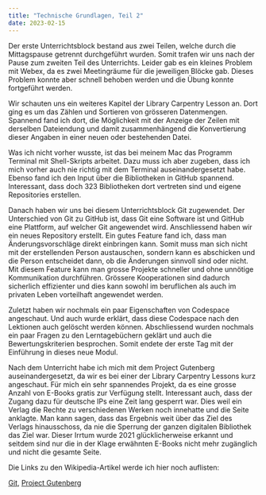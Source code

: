 ```yaml
---
title: "Technische Grundlagen, Teil 2"
date: 2023-02-15
---
```


Der erste Unterrichtsblock bestand aus zwei Teilen, welche durch die Mittagspause getrennt durchgeführt wurden. Somit trafen wir uns nach der Pause zum zweiten Teil des Unterrichts. Leider gab es ein kleines Problem mit Webex, da es zwei Meetingräume für die jeweiligen Blöcke gab. Dieses Problem konnte aber schnell behoben werden und die Übung konnte fortgeführt werden.

Wir schauten uns ein weiteres Kapitel der Library Carpentry Lesson an. Dort ging es um das Zählen und Sortieren von grösseren Datenmengen. Spannend fand ich dort, die Möglichkeit mit der Anzeige der Zeilen mit derselben Dateiendung und damit zusammenhängend die Konvertierung dieser Angaben in einer neuen oder bestehenden Datei.

Was ich nicht vorher wusste, ist das bei meinem Mac das Programm Terminal mit Shell-Skripts arbeitet. Dazu muss ich aber zugeben, dass ich mich vorher auch nie richtig mit dem Terminal auseinandergesetzt habe. Ebenso fand ich den Input über die Bibliotheken in GitHub spannend. Interessant, dass doch 323 Bibliotheken dort vertreten sind und eigene Repositories erstellen.

Danach haben wir uns bei diesem Unterrichtsblock Git zugewendet. Der Unterschied von Git zu GitHub ist, dass Git eine Software ist und GitHub eine Plattform, auf welcher Git angewendet wird. Anschliessend haben wir ein neues Repository erstellt. Ein gutes Feature fand ich, dass man Änderungsvorschläge direkt einbringen kann. Somit muss man sich nicht mit der erstellenden Person austauschen, sondern kann es abschicken und die Person entscheidet dann, ob die Änderungen sinnvoll sind oder nicht. Mit diesem Feature kann man grosse Projekte schneller und ohne unnötige Kommunikation durchführen. Grössere Kooperationen sind dadurch sicherlich effizienter und dies kann sowohl im beruflichen als auch im privaten Leben vorteilhaft angewendet werden.

Zuletzt haben wir nochmals ein paar Eigenschaften von Codespace angeschaut. Und auch wurde erklärt, dass diese Codespace nach den Lektionen auch gelöscht werden können. Abschliessend wurden nochmals ein paar Fragen zu den Lerntagebüchern geklärt und auch die Bewertungskriterien besprochen. Somit endete der erste Tag mit der Einführung in dieses neue Modul.

Nach dem Unterricht habe ich mich mit dem Project Gutenberg auseinandergesetzt, da wir es bei einer der Library Carpentry Lessons kurz angeschaut. Für mich ein sehr spannendes Projekt, da es eine grosse Anzahl von E-Books gratis zur Verfügung stellt. Interessant auch, dass der Zugang dazu für deutsche IPs eine Zeit lang gesperrt war. Dies weil ein Verlag die Rechte zu verschiedenen Werken noch innehatte und die Seite anklagte. Man kann sagen, dass das Ergebnis weit über das Ziel des Verlags hinausschoss, da nie die Sperrung der ganzen digitalen Bibliothek das Ziel war. Dieser Irrtum wurde 2021 glücklicherweise erkannt und seitdem sind nur die in der Klage erwähnten E-Books nicht mehr zugänglich und nicht die gesamte Seite.

Die Links zu den Wikipedia-Artikel werde ich hier noch auflisten:

[Git](https://de.wikipedia.org/wiki/Git),
[Project Gutenberg](https://de.wikipedia.org/wiki/Project_Gutenberg)
